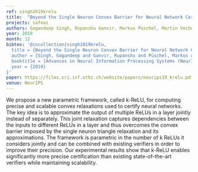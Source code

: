 ```yaml
---
ref: singh2019krelu
title:  "Beyond the Single Neuron Convex Barrier for Neural Network Certification"
projects: safeai
authors: Gagandeep Singh, Rupanshu Ganvir, Markus Püschel, Martin Vechev
year: 2019
month: 12
bibtex: '@incollection{singh2019krelu,
  title = {Beyond the Single Neuron Convex Barrier for Neural Network Certification},
  author = {Singh, Gagandeep and Ganvir, Rupanshu and Püschel, Markus and Vechev, Martin},
  booktitle = {Advances in Neural Information Processing Systems (NeurIPS)},
  year = {2019}
}'
paper: https://files.sri.inf.ethz.ch/website/papers/neurips19_krelu.pdf
venue: NeurIPS
---
```

We propose a new parametric framework, called k-ReLU, for computing precise and scalable convex relaxations used to certify neural networks. The key idea is to approximate the output of multiple ReLUs in a layer jointly instead of separately. This joint relaxation captures dependencies between the inputs to different ReLUs in a layer and thus overcomes the convex barrier imposed by the single neuron
triangle relaxation and its approximations. The framework is parametric in the number of k ReLUs it considers jointly and can be combined with existing verifiers in order to improve their precision. Our experimental results show that k-ReLU enables significantly more precise certification than existing state-of-the-art verifiers while maintaining scalability.
